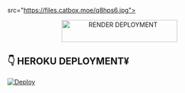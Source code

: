 src="https://files.catbox.moe/q8hps6.jpg">
  </a>
</p>



<p align="center">
  <a href="https://deploy-on-render-alpha.vercel.app">
    <img title="RENDER DEPLOYMENT" src="https://img.shields.io/badge/🚀_DEPLOY_ON_RENDER-000000?style=for-the-badge&logo=render&logoColor=white&color=61DAFB" width="260" height="50"/>
  </a>
</p>


## 👇 HEROKU DEPLOYMENT¥

[![Deploy](https://www.herokucdn.com/deploy/button.svg)](https://heroku.com/deploy?template=https://github.com/humphreymbise/queen_faith47-md)
